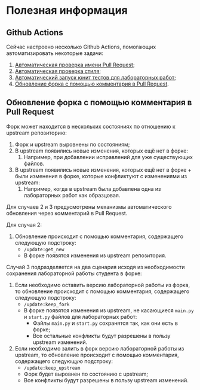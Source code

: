 # Полезная информация

## Github Actions

Сейчас настроено несколько Github Actions, помогающих автоматизировать некоторые задачи:

1. [Автоматическая проверка имени Pull Request](./.github/workflows/inspect-code.yml);
2. [Автоматическая проверка стиля](./.github/workflows/inspect-code.yml);
3. [Автоматический запуск юнит тестов для лабораторных работ](./.github/workflows/inspect-code.yml);
4. [Обновление форка с помощью комментария в Pull Request](./.github/workflows/update-fork.yml).

## Обновление форка с помощью комментария в Pull Request

Форк может находится в нескольких состояниях по отношению к upstream репозиторию:
1. Форк и upstream выровнены по состояниям;
2. В upstream появились новые изменения, которых ещё нет в форке:
   1. Например, при добавлении исправлений для уже существующих файлов.
3. В upstream появились новые изменения, которых ещё нет в форке + были изменения в форке, которые конфликтуют с изменениями из upstream:
   1. Например, когда в upstream была добавлена одна из лабораторных работ как образцовая. 

Для случаев 2 и 3 предусмотрены механизмы автоматического обновления через комментарий в Pull Request.

Для случая 2:
1. Обновление происходит с помощью комментария, содержащего следующую подстроку:
   * `/update:get_new`
   * В форке появятся изменения из upstream репозитория.

Случай 3 подразделяется на два сценария исходя из необходимости сохранения лабораторной работы студента в форке:
1. Если необходимо оставить версию лабораторной работы из форка, то обновление происходит с помощью комментария, содержащего следующую подстроку:
   * `/update:keep_fork`
   * В форке появятся изменения из upstream, не касающиеся `main.py` и `start.py` файлов для лабораторных работ:
     * Файлы `main.py` и `start.py` сохранятся так, как они есть в форке;
     * Все остальные конфликты будут разрешены в пользу upstream изменений.
2. Если необходимо залить в форк версию лабораторной работы из upstream, то обновление происходит с помощью комментария, содержащего следующую подстроку:
   * `/update:keep_upstream`
   * Форк будет выровнен по состоянию с upstream;
   * Все конфликты будут разрешены в пользу upstream изменений.
